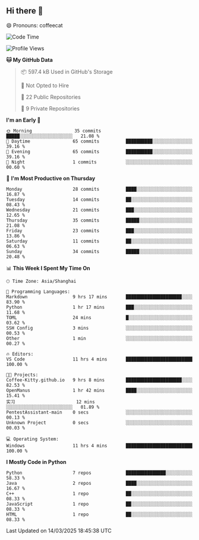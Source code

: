 ## Hi there 👋
😄 Pronouns: coffeecat

<!--START_SECTION:waka-->
![Code Time](http://img.shields.io/badge/Code%20Time-37%20hrs%207%20mins-blue)

![Profile Views](http://img.shields.io/badge/Profile%20Views-2-blue)

**🐱 My GitHub Data** 

> 📦 597.4 kB Used in GitHub's Storage 
 > 
> 🚫 Not Opted to Hire
 > 
> 📜 22 Public Repositories 
 > 
> 🔑 9 Private Repositories 
 > 
**I'm an Early 🐤** 

```text
🌞 Morning                35 commits          █████░░░░░░░░░░░░░░░░░░░░   21.08 % 
🌆 Daytime                65 commits          ██████████░░░░░░░░░░░░░░░   39.16 % 
🌃 Evening                65 commits          ██████████░░░░░░░░░░░░░░░   39.16 % 
🌙 Night                  1 commits           ░░░░░░░░░░░░░░░░░░░░░░░░░   00.60 % 
```
📅 **I'm Most Productive on Thursday** 

```text
Monday                   28 commits          ████░░░░░░░░░░░░░░░░░░░░░   16.87 % 
Tuesday                  14 commits          ██░░░░░░░░░░░░░░░░░░░░░░░   08.43 % 
Wednesday                21 commits          ███░░░░░░░░░░░░░░░░░░░░░░   12.65 % 
Thursday                 35 commits          █████░░░░░░░░░░░░░░░░░░░░   21.08 % 
Friday                   23 commits          ███░░░░░░░░░░░░░░░░░░░░░░   13.86 % 
Saturday                 11 commits          ██░░░░░░░░░░░░░░░░░░░░░░░   06.63 % 
Sunday                   34 commits          █████░░░░░░░░░░░░░░░░░░░░   20.48 % 
```


📊 **This Week I Spent My Time On** 

```text
🕑︎ Time Zone: Asia/Shanghai

💬 Programming Languages: 
Markdown                 9 hrs 17 mins       █████████████████████░░░░   83.90 % 
Python                   1 hr 17 mins        ███░░░░░░░░░░░░░░░░░░░░░░   11.68 % 
TOML                     24 mins             █░░░░░░░░░░░░░░░░░░░░░░░░   03.62 % 
SSH Config               3 mins              ░░░░░░░░░░░░░░░░░░░░░░░░░   00.53 % 
Other                    1 min               ░░░░░░░░░░░░░░░░░░░░░░░░░   00.27 % 

🔥 Editors: 
VS Code                  11 hrs 4 mins       █████████████████████████   100.00 % 

🐱‍💻 Projects: 
Coffee-Kitty.github.io   9 hrs 8 mins        █████████████████████░░░░   82.53 % 
OpenManus                1 hr 42 mins        ████░░░░░░░░░░░░░░░░░░░░░   15.41 % 
实习                       12 mins             ░░░░░░░░░░░░░░░░░░░░░░░░░   01.89 % 
PentestAssistant-main    0 secs              ░░░░░░░░░░░░░░░░░░░░░░░░░   00.13 % 
Unknown Project          0 secs              ░░░░░░░░░░░░░░░░░░░░░░░░░   00.03 % 

💻 Operating System: 
Windows                  11 hrs 4 mins       █████████████████████████   100.00 % 
```

**I Mostly Code in Python** 

```text
Python                   7 repos             ███████████████░░░░░░░░░░   58.33 % 
Java                     2 repos             ████░░░░░░░░░░░░░░░░░░░░░   16.67 % 
C++                      1 repo              ██░░░░░░░░░░░░░░░░░░░░░░░   08.33 % 
JavaScript               1 repo              ██░░░░░░░░░░░░░░░░░░░░░░░   08.33 % 
HTML                     1 repo              ██░░░░░░░░░░░░░░░░░░░░░░░   08.33 % 
```




 Last Updated on 14/03/2025 18:45:38 UTC
<!--END_SECTION:waka-->


<!--
**Coffee-Kitty/Coffee-Kitty** is a ✨ _special_ ✨ repository because its `README.md` (this file) appears on your GitHub profile.

Here are some ideas to get you started:

- 🔭 I’m currently working on ...
- 🌱 I’m currently learning ...
- 👯 I’m looking to collaborate on ...
- 🤔 I’m looking for help with ...
- 💬 Ask me about ...
- 📫 How to reach me: ...
- 😄 Pronouns: ...
- ⚡ Fun fact: ...
-->


<!-- 

WakaTime 是一款强大的开发者时间跟踪和生产力分析工具，它可以帮助开发者更好地了解自己的工作习惯、评估工作效率，在开发者群体中广受欢迎。

[配置教程](https://blog.csdn.net/weixin_43233914/article/details/126087735)

 -->







